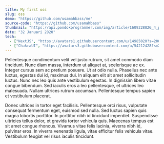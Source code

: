 ```yaml
---
title: My first oss
slug: oss
demo: "https://github.com/usamahbass/me"
source-code: "https://github.com/usamahbass"
thumbnail: "https://api.pondokprogrammer.com/img/article/1609228826_4_props.png"
date: "32 Januari 2020"
tech:
  - ["NextJS", "https://avatars1.githubusercontent.com/u/14985020?s=200&v=4"]
  - ["ChakraUI", "https://avatars3.githubusercontent.com/u/54212428?s=280&v=4"]
---
```


Pellentesque condimentum velit vel justo rutrum, sit amet commodo diam tincidunt. Nunc diam massa, interdum ut aliquet at, scelerisque ac ex. Integer cursus sem ac pretium posuere. Ut at odio nulla. Phasellus nec ante luctus, egestas dui id, maximus dui. In aliquam elit sit amet sollicitudin luctus. Nunc nec leo quis ante vestibulum egestas. In dignissim libero vitae congue bibendum. Sed iaculis eros a leo pellentesque, et ultrices leo malesuada. Nullam ultrices rutrum accumsan. Pellentesque tempus sapien et vestibulum placerat.

Donec ultrices in tortor eget facilisis. Pellentesque orci risus, vulputate consequat fermentum eget, euismod sed nulla. Sed luctus sapien quis magna lobortis porttitor. In porttitor nibh id tincidunt imperdiet. Suspendisse ultricies tellus dolor, et gravida tortor vehicula quis. Maecenas tempus est sit amet congue rhoncus. Vivamus vitae felis lacinia, viverra nibh id, pulvinar eros. In viverra venenatis ligula, vitae efficitur felis vehicula vitae. Vestibulum feugiat vel risus iaculis tincidunt.
